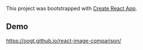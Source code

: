This project was bootstrapped with [Create React App](https://github.com/facebook/create-react-app).

## Demo

https://oogt.github.io/react-image-comparison/
